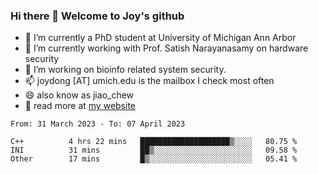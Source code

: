 ### Hi there 👋 Welcome to Joy's github

- 🔭 I’m currently a PhD student at University of Michigan Ann Arbor
- 🌱 I’m currently working with Prof. Satish Narayanasamy on hardware security
- 👯 I’m working on bioinfo related system security. 
- 📫 joydong [AT] umich.edu is the mailbox I check most often
- 😄 also know as jiao_chew
- 💬 read more at [my website](https://joydddd.github.io/)
<!--START_SECTION:waka-->

```text
From: 31 March 2023 - To: 07 April 2023

C++          4 hrs 22 mins   ████████████████████▒░░░░   80.75 %
INI          31 mins         ██▒░░░░░░░░░░░░░░░░░░░░░░   09.58 %
Other        17 mins         █▒░░░░░░░░░░░░░░░░░░░░░░░   05.41 %
```

<!--END_SECTION:waka-->
